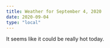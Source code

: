 ```yaml
---
title: Weather for September 4, 2020
date: 2020-09-04
type: "local"
---
```


It seems like it could be really hot today.